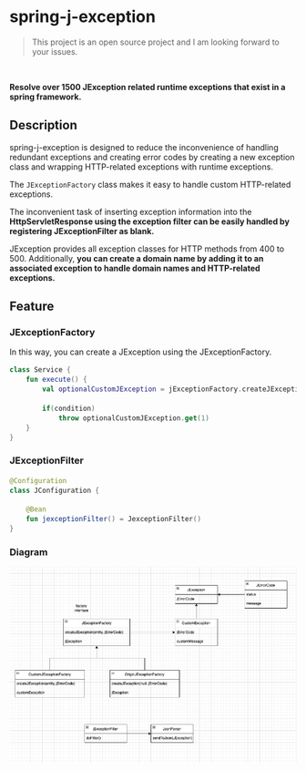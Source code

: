 # spring-j-exception

> This project is an open source project and I am looking forward to your issues.

<br>

**Resolve over 1500 JException related runtime exceptions that exist in a spring framework.**


## Description

spring-j-exception is designed to reduce the inconvenience of handling redundant exceptions and creating error codes by creating a new exception class and wrapping HTTP-related exceptions with runtime exceptions.

The `JExceptionFactory` class makes it easy to handle custom HTTP-related exceptions.

The inconvenient task of inserting exception information into the **HttpServletResponse using the exception filter can be easily handled by registering JExceptionFilter as blank.**

JException provides all exception classes for HTTP methods from 400 to 500. Additionally, **you can create a domain name by adding it to an associated exception to handle domain names and HTTP-related exceptions.**


## Feature

### JExceptionFactory

In this way, you can create a JException using the JExceptionFactory.

```kt
class Service {
    fun execute() {
        val optionalCustomJException = jExceptionFactory.createJException(entity, status)
        
        if(condition)
            throw optionalCustomJException.get(1)
    }
}

```


### JExceptionFilter

```kt
@Configuration
class JConfiguration {
    
    @Bean
    fun jexceptionFilter() = JexceptionFilter()
}

```

### Diagram

![](./assets/img/diagram.png)


